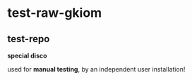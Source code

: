 # test-raw-gkiom
## test-repo

**special disco** 


used for **manual testing**, by an independent user installation!
